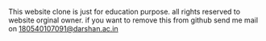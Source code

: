 

This website clone is just for education purpose.
all rights reserved to website orginal owner.
if you want to remove this from github send me mail on
180540107091@darshan.ac.in
